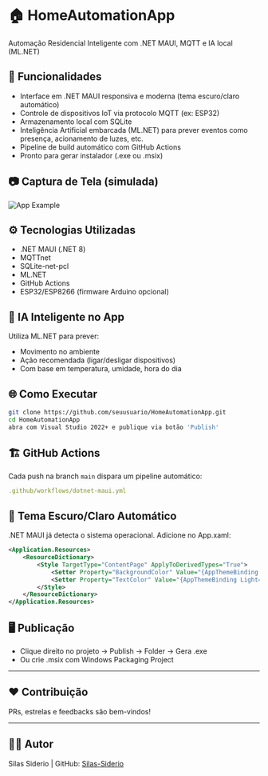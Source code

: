 # 🏠 HomeAutomationApp

Automação Residencial Inteligente com .NET MAUI, MQTT e IA local (ML.NET)

## 🚀 Funcionalidades
- Interface em .NET MAUI responsiva e moderna (tema escuro/claro automático)
- Controle de dispositivos IoT via protocolo MQTT (ex: ESP32)
- Armazenamento local com SQLite
- Inteligência Artificial embarcada (ML.NET) para prever eventos como presença, acionamento de luzes, etc.
- Pipeline de build automático com GitHub Actions
- Pronto para gerar instalador (.exe ou .msix)

## 📷 Captura de Tela (simulada)
![App Example](./Assets/app_preview.png)

## ⚙️ Tecnologias Utilizadas
- .NET MAUI (.NET 8)
- MQTTnet
- SQLite-net-pcl
- ML.NET
- GitHub Actions
- ESP32/ESP8266 (firmware Arduino opcional)

## 🧠 IA Inteligente no App
Utiliza ML.NET para prever:
- Movimento no ambiente
- Ação recomendada (ligar/desligar dispositivos)
- Com base em temperatura, umidade, hora do dia

## 🌐 Como Executar
```bash
git clone https://github.com/seuusuario/HomeAutomationApp.git
cd HomeAutomationApp
abra com Visual Studio 2022+ e publique via botão 'Publish'
```

## 🏗️ GitHub Actions
Cada push na branch `main` dispara um pipeline automático:
```yaml
.github/workflows/dotnet-maui.yml
```

## 🎨 Tema Escuro/Claro Automático
.NET MAUI já detecta o sistema operacional. Adicione no App.xaml:
```xml
<Application.Resources>
    <ResourceDictionary>
        <Style TargetType="ContentPage" ApplyToDerivedTypes="True">
            <Setter Property="BackgroundColor" Value="{AppThemeBinding Light=White, Dark=Black}" />
            <Setter Property="TextColor" Value="{AppThemeBinding Light=Black, Dark=White}" />
        </Style>
    </ResourceDictionary>
</Application.Resources>
```

## 🖥️ Publicação
- Clique direito no projeto → Publish → Folder → Gera .exe
- Ou crie .msix com Windows Packaging Project

---

## ❤️ Contribuição
PRs, estrelas e feedbacks são bem-vindos!

---

## 🧑‍💻 Autor
Silas Siderio | GitHub: [Silas-Siderio](https://github.com/Silas-Siderio)

